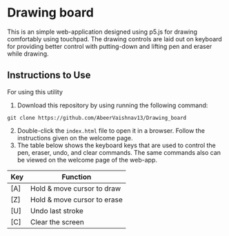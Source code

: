 # Drawing board
This is an simple web-application designed using p5.js for drawing comfortably using touchpad. The drawing controls are laid out on  keyboard for providing better control with putting-down and lifting pen and eraser while drawing.

## Instructions to Use
For using this utility

1. Download this repository by using running the following command:

```
git clone https://github.com/AbeerVaishnav13/Drawing_board
```

2. Double-click the `index.html` file to open it in a browser. Follow the instructions given on the welcome page.
3. The table below shows the keyboard keys that are used to control the pen, eraser, undo, and clear commands. The same commands also can be viewed on the welcome page of the web-app.

Key | Function
----|---------
 [A] | Hold & move cursor to draw
 [Z] | Hold & move cursor to erase
 [U] | Undo last stroke
 [C] | Clear the screen
